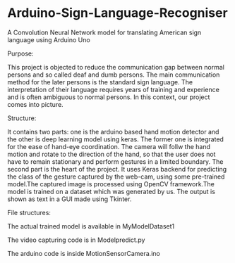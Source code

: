 # Arduino-Sign-Language-Recogniser

A Convolution Neural Network model for translating American sign language using Arduino Uno

Purpose:


This project is objected to reduce the communication gap between normal persons and so called deaf and dumb persons. The main communication method for the later persons is the standard sign language. The interpretation of their language requires years of training and experience and is often ambiguous to normal persons. In this context, our project comes into picture.

Structure:


It contains two parts: one is the arduino based hand motion detector and the other is deep learning model using keras.
The former one is integrated for the ease of hand-eye coordination. The camera will follw the hand motion and rotate to the direction of the hand, so that the user does not have to remain stationary and perform gestures in a limited boundary.
The second part is the heart of the project. It uses Keras backend for predicting the class of the gesture captured by the web-cam, using some pre-trained model.The captured image is processed using OpenCV framework.The model is trained on a dataset which was generated by us. The output is shown as text in a GUI made using Tkinter.


File structures:

The actual trained model is available in MyModelDataset1

The video capturing code is in Modelpredict.py

The arduino code is inside MotionSensorCamera.ino
